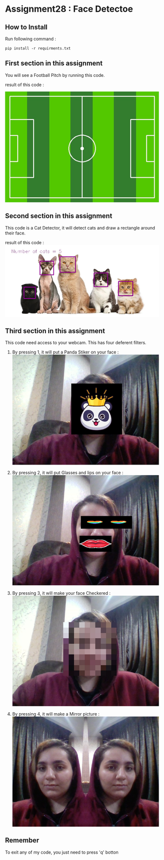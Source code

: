 # Assignment28 : Face Detectoe

## How to Install
Run following command :
```
pip install -r requirments.txt
```
## First section in this assignment
You will see a Football Pitch by running this code.

result of this code :

![Alt text](output_images/outout_1.jpg)
## Second section in this assignment
This code is a Cat Detector, it will detect cats and draw a rectangle around their face.

result of this code :
![Alt text](output_images/outout_2.jpg)
## Third section in this assignment
This code need access to your webcam. This has four deferent filters.
1. By pressing 1, it will put a Panda Stiker on your face :
![Alt text](output_images/outout_3_stiker.jpg)

2. By pressing 2, it will put Glasses and lips on your face :
![Alt text](output_images/outout_3_glasses&lips.jpg)

3. By pressing 3, it will make your face Checkered :
![Alt text](output_images/outout_3_chessboard.jpg)

4. By pressing 4, it will make a Mirror picture :
![Alt text](output_images/outout_3_mirror.jpg)

## Remember
To exit any of my code, you just need to press 'q' botton